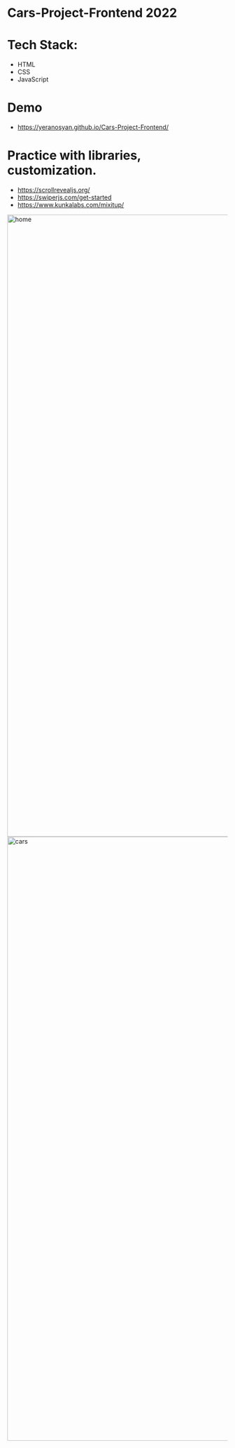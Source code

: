 # Cars-Project-Frontend 2022
# Tech Stack:
- HTML
- CSS
- JavaScript
# Demo
- https://yeranosyan.github.io/Cars-Project-Frontend/
# Practice with libraries, customization.
- https://scrollrevealjs.org/
- https://swiperjs.com/get-started
- https://www.kunkalabs.com/mixitup/
<img width="1418" alt="home" src="https://github.com/Yeranosyan/Cars-Project-Frontend/assets/120154377/7fd464a6-2b3d-49cc-8ed0-eae22fd86c47">
<img width="1377" alt="cars" src="https://github.com/Yeranosyan/Cars-Project-Frontend/assets/120154377/47acaf9b-75e4-465b-bf21-186e70085406">
